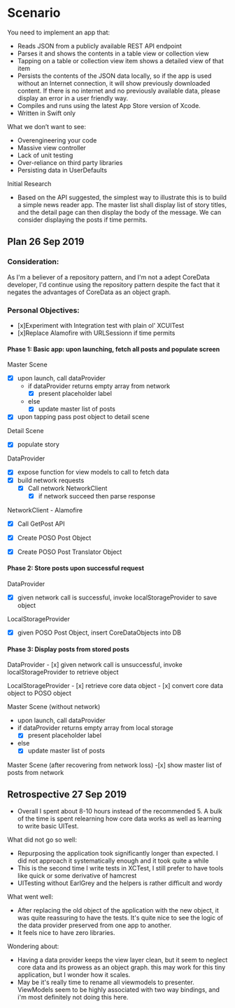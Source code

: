 # Scenario #
You need to implement an app that:
- Reads JSON from a publicly available REST API endpoint
- Parses it and shows the contents in a table view or collection view
- Tapping on a table or collection view item shows a detailed view of that item
- Persists the contents of the JSON data locally, so if the app is used without an
Internet connection, it will show previously downloaded content. If there is no internet
and no previously available data, please display an error in a user friendly way.
- Compiles and runs using the latest App Store version of Xcode.
- Written in Swift only

What we don’t want to see:
- Overengineering your code
- Massive view controller
- Lack of unit testing
- Over-reliance on third party libraries
- Persisting data in UserDefaults

Initial Research
- Based on the API suggested, the simplest way to  illustrate this is to build a simple news reader app. The master list shall display list of story titles, and the detail page can then display the body of the message. We can consider displaying the posts if time permits.

## Plan 26 Sep 2019 ##

### Consideration: ###
As I'm a believer of a repository pattern, and I'm not a adept CoreData developer, I'd continue using the repository pattern despite the fact that it negates the advantages of CoreData as an object graph.

### Personal Objectives: ###
- [x]Experiment with Integration test with plain ol' XCUITest
- [x]Replace Alamofire with URLSessionn if time permits

#### Phase 1: Basic app: upon launching, fetch all posts and populate screen ####

Master Scene
- [x] upon launch, call dataProvider
    - if dataProvider returns empty array from network
      - [x] present placeholder label
    - else
      - [x] update master list of posts
- [x] upon tapping pass post object to detail scene

Detail Scene
- [x] populate story

DataProvider
  - [x] expose function for view models to call to fetch data
  - [x] build network requests
    - [x] Call network NetworkClient
      - [x] if network succeed then parse response

NetworkClient - Alamofire
  - [x] Call GetPost API
  
- [x] Create POSO Post Object
- [x] Create POSO Post Translator Object

#### Phase 2: Store posts upon successful request ####
DataProvider
- [x] given network call is successful, invoke localStorageProvider to save object

LocalStorageProvider
- [x] given POSO Post Object, insert CoreDataObjects into DB

#### Phase 3: Display posts from stored posts  ####
DataProvider
    - [x] given network call is unsuccessful, invoke localStorageProvider to retrieve object

LocalStorageProvider
    - [x] retrieve core data object
    - [x] convert core data object to POSO object

Master Scene (without network)
  - upon launch, call dataProvider
  - if dataProvider returns empty array from local storage
    - [x] present placeholder label
  - else
    - [x] update master list of posts
    
Master Scene (after recovering from network loss)
    -[x] show master list of posts from network

## Retrospective 27 Sep 2019 ##
- Overall I spent about 8-10 hours instead of the recommended 5. A bulk of the time is spent relearning how core data works as well as learning to write basic UITest.

What did not go so well:
- Repurposing the application took significantly longer than expected. I did not approach it systematically enough and it took quite a while
- This is the second time I write tests in XCTest, I still prefer to have tools like quick or some derivative of hamcrest
- UITesting without EarlGrey and the helpers is rather difficult and wordy

What went well:
- After replacing the old object of the application with the new object, it was quite reassuring to have the tests. It's quite nice to see the logic of the data provider preserved from one app to another.
- It feels nice to have zero libraries.

Wondering about:
- Having a data provider keeps the view layer clean, but it seem to neglect core data and its prowess as an object graph. this may work for this tiny application, but I wonder how it scales.
- May be it's really time to rename all viewmodels to presenter. ViewModels seem to be highly associated with two way bindings, and i'm most definitely not doing this here. 
